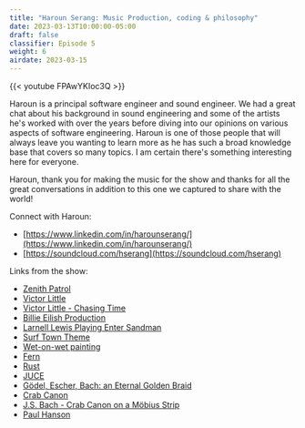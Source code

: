 ```yaml
---
title: "Haroun Serang: Music Production, coding & philosophy"
date: 2023-03-13T10:00:00-05:00
draft: false
classifier: Episode 5
weight: 6
airdate: 2023-03-15
---
```


{{< youtube FPAwYKIoc3Q >}}

Haroun is a principal software engineer and sound engineer. We had a great chat
about his background in sound engineering and some of the artists he's worked
with over the years before diving into our opinions on various aspects of
software engineering. Haroun is one of those people that will always leave you
wanting to learn more as he has such a broad knowledge base that covers so many
topics. I am certain there's something interesting here for everyone.

Haroun, thank you for making the music for the show and thanks for all the great
conversations in addition to this one we captured to share with the world!

Connect with Haroun:

- [https://www.linkedin.com/in/harounserang/](https://www.linkedin.com/in/harounserang/)
- [https://soundcloud.com/hserang](https://soundcloud.com/hserang)

Links from the show:

- [Zenith Patrol](https://zenithpatrol.bandcamp.com/releases)
- [Victor Little](https://victorlittlemusic.com/)
- [Victor Little - Chasing Time](https://www.youtube.com/watch?v=J5jvAXHYBck)
- [Billie Eilish Production](https://www.youtube.com/watch?v=gI5HOHEnal8)
- [Larnell Lewis Playing Enter
  Sandman](https://www.youtube.com/watch?v=Zd_UcjMusUA)
- [Surf Town Theme](https://www.youtube.com/watch?v=A6kc5b6sB1E)
- [Wet-on-wet painting](https://en.wikipedia.org/wiki/Wet-on-wet)
- [Fern](https://www.buildwithfern.com/)
- [Rust](https://www.rust-lang.org/)
- [JUCE](https://juce.com/)
- [Gödel, Escher, Bach: an Eternal Golden Braid](https://en.wikipedia.org/wiki/G%C3%B6del,_Escher,_Bach)
- [Crab Canon](https://en.wikipedia.org/wiki/Crab_canon)
- [J.S. Bach - Crab Canon on a Möbius Strip](https://www.youtube.com/watch?v=xUHQ2ybTejU)
- [Paul Hanson](https://www.paulhansonmusic.com/)
